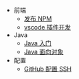 <!-- docs/_sidebar.md -->

- 前端
  - [发布 NPM](fe/NPM发布)
  - [vscode 插件开发](fe/vscode插件开发)
- Java
  - [Java 入门](java/Java入门)
  - [Java 面向对象](java/Java面向对象)
- 配置
  - [GitHub 配置 SSH](dev/GitHub配置SSH)
